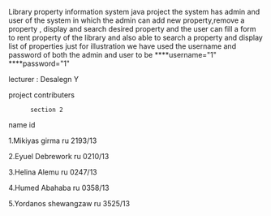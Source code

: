 Library property information system java project
the system has admin and user of the system in which the admin can add new property,remove a property , display and search desired property
and the user can fill a form to rent property of the library and also able to search a property and display list of properties
just for illustration we have used 
the username and password of both the admin and user to be
****username="1"
****password="1"


lecturer : Desalegn Y

project contributers  


          section 2
          
          
   name                   id
   
   
1.Mikiyas girma        ru 2193/13


2.Eyuel  Debrework     ru 0210/13


3.Helina Alemu         ru 0247/13


4.Humed Abahaba        ru 0358/13


5.Yordanos shewangzaw  ru 3525/13

